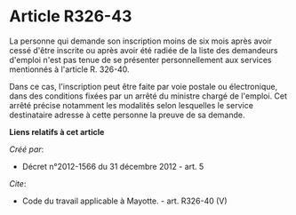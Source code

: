 # Article R326-43

La personne qui demande son inscription moins de six mois après avoir cessé d'être inscrite ou après avoir été radiée de la
liste des demandeurs d'emploi n'est pas tenue de se présenter personnellement aux services mentionnés à l'article R. 326-40. 

Dans ce cas, l'inscription peut être faite par voie postale ou électronique, dans des conditions fixées par un arrêté du
ministre chargé de l'emploi. Cet arrêté précise notamment les modalités selon lesquelles le service destinataire adresse à
cette personne la preuve de sa demande.

**Liens relatifs à cet article**

_Créé par_:

  - Décret n°2012-1566 du 31 décembre 2012 - art. 5

_Cite_:

  - Code du travail applicable à Mayotte. - art. R326-40 (V)
